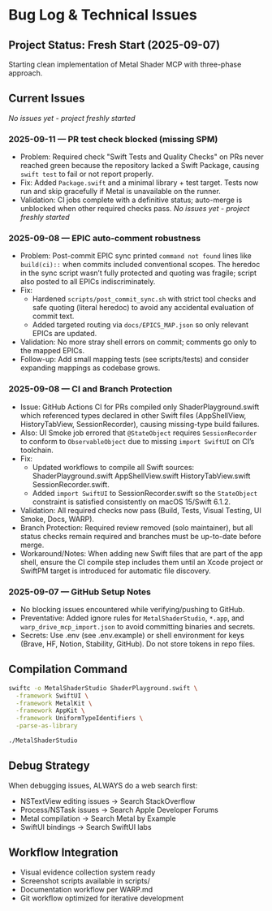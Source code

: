# Bug Log & Technical Issues

## Project Status: Fresh Start (2025-09-07)
Starting clean implementation of Metal Shader MCP with three-phase approach.

## Current Issues
*No issues yet - project freshly started*

### 2025-09-11 — PR test check blocked (missing SPM)
- Problem: Required check "Swift Tests and Quality Checks" on PRs never reached green because the repository lacked a Swift Package, causing `swift test` to fail or not report properly.
- Fix: Added `Package.swift` and a minimal library + test target. Tests now run and skip gracefully if Metal is unavailable on the runner.
- Validation: CI jobs complete with a definitive status; auto-merge is unblocked when other required checks pass.
*No issues yet - project freshly started*

### 2025-09-08 — EPIC auto-comment robustness
- Problem: Post-commit EPIC sync printed `command not found` lines like `build(ci)::` when commits included conventional scopes. The heredoc in the sync script wasn’t fully protected and quoting was fragile; script also posted to all EPICs indiscriminately.
- Fix:
  - Hardened `scripts/post_commit_sync.sh` with strict tool checks and safe quoting (literal heredoc) to avoid any accidental evaluation of commit text.
  - Added targeted routing via `docs/EPICS_MAP.json` so only relevant EPICs are updated.
- Validation: No more stray shell errors on commit; comments go only to the mapped EPICs.
- Follow-up: Add small mapping tests (see scripts/tests) and consider expanding mappings as codebase grows.

### 2025-09-08 — CI and Branch Protection
- Issue: GitHub Actions CI for PRs compiled only ShaderPlayground.swift which referenced types declared in other Swift files (AppShellView, HistoryTabView, SessionRecorder), causing missing-type build failures.
- Also: UI Smoke job errored that `@StateObject` requires `SessionRecorder` to conform to `ObservableObject` due to missing `import SwiftUI` on CI’s toolchain.
- Fix:
  - Updated workflows to compile all Swift sources: ShaderPlayground.swift AppShellView.swift HistoryTabView.swift SessionRecorder.swift.
  - Added `import SwiftUI` to SessionRecorder.swift so the `StateObject` constraint is satisfied consistently on macOS 15/Swift 6.1.2.
- Validation: All required checks now pass (Build, Tests, Visual Testing, UI Smoke, Docs, WARP).
- Branch Protection: Required review removed (solo maintainer), but all status checks remain required and branches must be up-to-date before merge.
- Workaround/Notes: When adding new Swift files that are part of the app shell, ensure the CI compile step includes them until an Xcode project or SwiftPM target is introduced for automatic file discovery.

### 2025-09-07 — GitHub Setup Notes
- No blocking issues encountered while verifying/pushing to GitHub.
- Preventative: Added ignore rules for `MetalShaderStudio`, `*.app`, and `warp_drive_mcp_import.json` to avoid committing binaries and secrets.
- Secrets: Use .env (see .env.example) or shell environment for keys (Brave, HF, Notion, Stability, GitHub). Do not store tokens in repo files.

## Compilation Command
```bash
swiftc -o MetalShaderStudio ShaderPlayground.swift \
  -framework SwiftUI \
  -framework MetalKit \
  -framework AppKit \
  -framework UniformTypeIdentifiers \
  -parse-as-library

./MetalShaderStudio
```

## Debug Strategy
When debugging issues, ALWAYS do a web search first:
- NSTextView editing issues → Search StackOverflow
- Process/NSTask issues → Search Apple Developer Forums
- Metal compilation → Search Metal by Example
- SwiftUI bindings → Search SwiftUI labs

## Workflow Integration
- Visual evidence collection system ready
- Screenshot scripts available in scripts/
- Documentation workflow per WARP.md
- Git workflow optimized for iterative development
